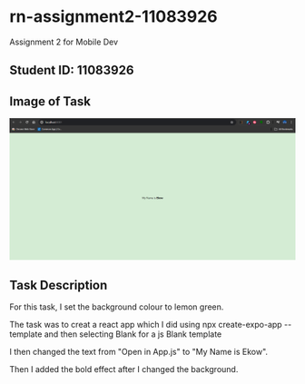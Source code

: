 # rn-assignment2-11083926
Assignment 2 for Mobile Dev

## Student ID: 11083926

## Image of Task
![ Project Image ](Screenshot.png)

## Task Description
For this task, I set the background colour to lemon green.

The task was to creat a react app which I did using 
npx create-expo-app -- template
and then selecting Blank for a js Blank template

I then changed the text from "Open in App.js" to "My Name is Ekow".

Then I added the bold effect after I changed the background.
